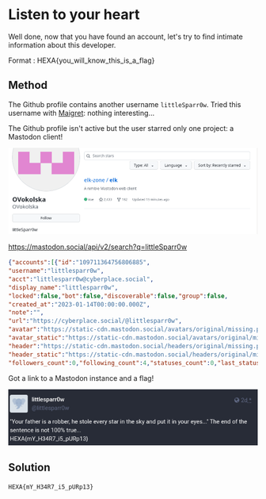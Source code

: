 # Listen to your heart

Well done, now that you have found an account, let's try to find intimate information about this developer.

Format : HEXA{you_will_know_this_is_a_flag}

## Method

The Github profile contains another username `littleSparr0w`.  Tried this username with [Maigret](https://github.com/soxoj/maigret): nothing interesting...

The Github profile isn't active but the user starred only one project: a Mastodon client!

![](./images/2023-01-29-11-25-57-image.png)

https://mastodon.social/api/v2/search?q=littleSparr0w

```json
{"accounts":[{"id":"109711364756806885",
"username":"littlesparr0w",
"acct":"littlesparr0w@cyberplace.social",
"display_name":"littlesparr0w",
"locked":false,"bot":false,"discoverable":false,"group":false,
"created_at":"2023-01-14T00:00:00.000Z",
"note":"",
"url":"https://cyberplace.social/@littlesparr0w",
"avatar":"https://static-cdn.mastodon.social/avatars/original/missing.png",
"avatar_static":"https://static-cdn.mastodon.social/avatars/original/missing.png",
"header":"https://static-cdn.mastodon.social/headers/original/missing.png",
"header_static":"https://static-cdn.mastodon.social/headers/original/missing.png",
"followers_count":0,"following_count":4,"statuses_count":0,"last_status_at":null,"emojis":[],"fields":[]}],"statuses":[],"hashtags":[]}
```

Got a link to a Mastodon instance and a flag!

![](./images/2023-01-29-11-30-38-image.png)

## Solution

```
HEXA{mY_H34R7_i5_pURp13}
```




